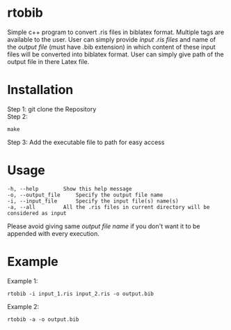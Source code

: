 # rtobib
Simple c++ program to convert .ris files in biblatex format. Multiple tags are available to the user. User can simply provide _input .ris files_ and name of the _output file_ (must have .bib extension) in which content of these input files will be converted into biblatex format. User can simply give path of the output file in there Latex file.

# Installation
Step 1: git clone the Repository<br/>
Step 2: 
```
make
```
Step 3: Add the executable file to path for easy access

# Usage
	-h, --help		  Show this help message
	-o, --output_file	  Specify the output file name
	-i, --input_file	  Specify the input file(s) name(s)
	-a, --all		  All the .ris files in current directory will be considered as input
Please avoid giving same _output file name_ if you don't want it to be appended with every execution.

 # Example
 Example 1:
 ```
rtobib -i input_1.ris input_2.ris -o output.bib
```
Example 2:
```
rtobib -a -o output.bib
```

